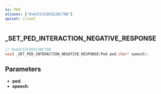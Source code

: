 ```yaml
---
ns: PED
aliases: ["0xA3C53CDE922BC78B"]
apiset: client
---
```

## _SET_PED_INTERACTION_NEGATIVE_RESPONSE

```c
// 0xA3C53CDE922BC78B
void _SET_PED_INTERACTION_NEGATIVE_RESPONSE(Ped ped,char* speech);
```


## Parameters
* **ped**:
* **speech**: